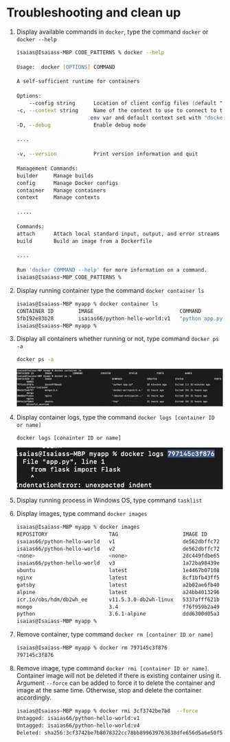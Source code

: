 # Troubleshooting and clean up

1. Display available commands in `docker`, type the command `docker` or `docker --help`

    ```zsh
    isaias@Isaiass-MBP CODE_PATTERNS % docker --help

    Usage:	docker [OPTIONS] COMMAND

    A self-sufficient runtime for containers

    Options:
        --config string      Location of client config files (default "/Users/isaias/.docker")
    -c, --context string     Name of the context to use to connect to the daemon (overrides DOCKER_HOST
                            env var and default context set with "docker context use")
    -D, --debug              Enable debug mode

    ....

    -v, --version            Print version information and quit

    Management Commands:
    builder     Manage builds
    config      Manage Docker configs
    container   Manage containers
    context     Manage contexts

    .....

    Commands:
    attach      Attach local standard input, output, and error streams to a running container
    build       Build an image from a Dockerfile

    ....

    Run 'docker COMMAND --help' for more information on a command.
    isaias@Isaiass-MBP CODE_PATTERNS % 
    ```

1. Display running container type the command `docker container ls`

    ```sh
    isaias@Isaiass-MBP myapp % docker container ls
    CONTAINER ID        IMAGE                            COMMAND             CREATED             STATUS              PORTS                    NAMES
    5fb192e83b28        isaias66/python-hello-world:v1   "python app.py"     4 seconds ago       Up 4 seconds        0.0.0.0:5000->5000/tcp   python-isaias66
    isaias@Isaiass-MBP myapp % 
    ```
1. Display all containers whether running or not, type command `docker ps -a`

    ```sh
    docker ps -a
    ```
    ![docker ps](../images/dockerpsa.png)

1. Display container logs, type the command `docker logs [container ID or name]`

    ```sh
    docker logs [conainter ID or name]
    ```
    ![docker logs](../images/dockerlogs.png)

1. Display running process in Windows OS, type command `tasklist`

1. Display images, type command `docker images`

    ```sh
    isaias@Isaiass-MBP myapp % docker images                                              
    REPOSITORY                    TAG                     IMAGE ID            CREATED             SIZE
    isaias66/python-hello-world   v1                      de562dbffc72        2 hours ago         98.5MB
    isaias66/python-hello-world   v2                      de562dbffc72        2 hours ago         98.5MB
    <none>                        <none>                  2dc449fdbe65        2 hours ago         98.5MB
    isaias66/python-hello-world   v3                      1a72ba98439e        22 hours ago        98.5MB
    ubuntu                        latest                  1e4467b07108        5 days ago          73.9MB
    nginx                         latest                  8cf1bfb43ff5        8 days ago          132MB
    gatsby                        latest                  a2b02ae6fb40        3 weeks ago         245MB
    alpine                        latest                  a24bb4013296        2 months ago        5.57MB
    icr.io/obs/hdm/db2wh_ee       v11.5.3.0-db2wh-linux   5337afff621b        3 months ago        7.71GB
    mongo                         3.4                     f76f959b2a49        6 months ago        431MB
    python                        3.6.1-alpine            ddd6300d05a3        3 years ago         88.7MB
    isaias@Isaiass-MBP myapp % 
    ```

1. Remove container, type command `docker rm [container ID or name]`

    ```sh
    isaias@Isaiass-MBP myapp % docker rm 797145c3f876  
    797145c3f876
    ```

1. Remove image, type command `docker rmi [container ID or name]`. Container image will not be deleted if there is existing container using it. Argument `--force` can be added to force it to delete the container and image at the same time.  Otherwise, stop and delete the container accordingly.

    ```sh
    isaias@Isaiass-MBP myapp % docker rmi 3cf3742be7b8  --force
    Untagged: isaias66/python-hello-world:v1
    Untagged: isaias66/python-hello-world:v4
    Deleted: sha256:3cf3742be7b8078322cc78bb899639763638dfe656d5a6e50f5ef405445e0fc2
    ```